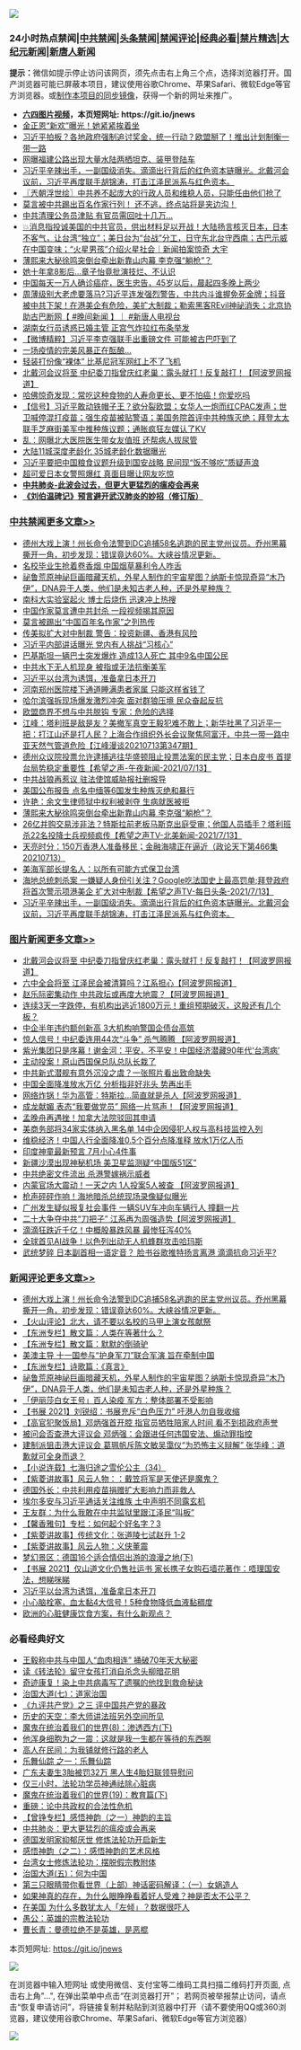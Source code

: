 ![](https://raw.githubusercontent.com/fqnews/bnews/master/64photo/fqnews-qr.jpg)

<div id="tt">
<h3>24小时热点禁闻|<a href="#%E4%B8%AD%E5%85%B1%E7%A6%81%E9%97%BB%E6%9B%B4%E5%A4%9A%E6%96%87%E7%AB%A0">中共禁闻</a>|<a href="#%E5%9B%BE%E7%89%87%E6%96%B0%E9%97%BB%E6%9B%B4%E5%A4%9A%E6%96%87%E7%AB%A0">头条禁闻</a>|<a href="#%E6%96%B0%E9%97%BB%E8%AF%84%E8%AE%BA%E6%9B%B4%E5%A4%9A%E6%96%87%E7%AB%A0">禁闻评论|<a href="#%E5%BF%85%E7%9C%8B%E7%BB%8F%E5%85%B8%E5%A5%BD%E6%96%87">经典必看|<a href="/video.md#%E7%A6%81%E7%89%87%E7%B2%BE%E9%80%89">禁片精选</a>|<a href="https://github.com/fqnews/djy/blob/master/gb/nf1351518.md#1">大纪元新闻</a>|<a href="https://github.com/fqnews/ntdtv/blob/master/gb/prog204.md#1">新唐人新闻</a></h3>
<div><b>提示：</b>微信如提示停止访问该网页，须先点击右上角三个点，选择浏览器打开。国产浏览器可能已屏蔽本项目，建议使用谷歌Chrome、苹果Safari、微软Edge等官方浏览器。或<a href="https://github.com/fqnews/bnews/blob/master/%E5%88%B6%E4%BD%9Cgit%E7%A6%81%E9%97%BB%E9%95%9C%E5%83%8F.md">制作本项目的同步镜像</a>，获得一个新的网址来推广。</div>
<ul>
<li><b><a href="http://d1.bdrive.tk/64.mp4" target="_blank">六四图片视频</a>，本页短网址: https://git.io/jnews</b></li>
<li><a href="/worldnews/20210713/1586333.md">金正恩“新欢”曝光！她紧紧挨着坐</a></li>
<li><a href="/cbnews/20210713/1586331.md">习近平拍板？各地政府强制追讨奖金，统一行动？欧盟掰了！推出计划制衡一带一路</a></li>
<li><a href="/cbnews/20210714/1586507.md">网曝福建公路出现大量水陆两栖坦克、装甲登陆车</a></li>
<li><a href="/comments/20210714/1586662.md">习近平辛辣出手，一副国级消失。滴滴出行背后的红色资本链曝光。北戴河会议前，习近平再度联手胡锦涛，打击江泽民派系与红色资本。</a></li>
<li><a href="/ssgc/20210714/1586760.md">〖兲朝浮世绘〗中共养不起庞大的行政人员和维稳人员，只能任由他们抢了</a></li>
<li><a href="/bannedvideo/20210714/1586535.md">莫言被中共踢出百名作家行列！    还不逃，终点站将是夹边沟！</a></li>
<li><a href="/cbnews/20210714/1586583.md">中共清理公务员津贴 有官员需回吐十几万…</a></li>
<li><a href="/bannedvideo/20210714/1586812.md">💥消息指投诚美国的中共官员，供出材料足以开战！大陆扬言核灭日本，日本不客气，让台湾“独立”；美日台为“台战”分工，日守东北台守西南；古巴示威在中国变味；“火星男孩”介绍火星社会｜新闻拍案惊奇 大宇</a></li>
<li><a href="/cbnews/20210714/1586767.md">薄熙来大秘徐鸣突倒台牵出新靠山内幕 李克强“躺枪”？</a></li>
<li><a href="/yule/20210714/1586538.md">她十年拿8影后…章子怡竟批演技烂、不认识</a></li>
<li><a href="/health/20210714/1586625.md">中国每天一万人确诊癌症，医生忠告，45岁以后，晨起四多晚上两少</a></li>
<li><a href="/bannedvideo/20210714/1586717.md">周薄级别大老虎要落马?习近平连发强烈警告，中共内斗谁握免死金牌；抖音被中共下架！在港美企有危险，美扩大制裁；勒索黑客REvil神祕消失；北京协助古巴断网【 #晚间新闻 】｜  #新唐人电视台</a></li>
<li><a href="/cbnews/20210714/1586551.md">湖南女行员诱惑已婚主管 正宫气炸拉红布条举发</a></li>
<li><a href="/comments/20210714/1586775.md">【微博精粹】习近平李克强联手出重磅文件 可能被古巴吓到了</a></li>
<li><a href="/cnnews/20210714/1586554.md">一场疫情的完美风暴正在酝酿…</a></li>
<li><a href="/cnnews/20210714/1586709.md">轻装打份像“裸体” 比基尼冠军网红上不了飞机</a></li>
<li><a href="/topimagenews/20210714/1586860.md">北戴河会议将至 中纪委刀指曾庆红老巢：露头就打！反复敲打！【阿波罗网报道】</a></li>
<li><a href="/health/20210714/1586748.md">哈佛惊奇发现：常吃这种食物的人寿命更长、更不怕癌！你爱吃吗</a></li>
<li><a href="/bannedvideo/20210714/1586519.md">【信号】习近平敢动铁帽子王？欲分裂欧盟；女华人一炮而红CPAC发声；世卫喊停混打疫苗；强生疫苗被贴警语；美国务院首评中共种族灭绝；拜登太太联手芝麻街美军中推种族议题；通胀疯狂左媒认了KV</a></li>
<li><a href="/cbnews/20210713/1586390.md">乱：网曝北大医院医生带女友值班 还帮病人拔尿管</a></li>
<li><a href="/cbnews/20210714/1586562.md">大陆11城深度老龄化 35城老龄化数据曝光</a></li>
<li><a href="/cbnews/20210714/1586501.md">习近平要把中国粮食议题升级到国安战略 民间现“饭不够吃”质疑声浪</a></li>
<li><a href="/yule/20210714/1586686.md">超可爱日本女警照爆红 真面目曝让网友吃惊</a></li>
<li><b><a href="/comments/20200211/1275071.md" target="_blank">中共肺炎-此波会过去，但更大更猛烈的瘟疫会再来</a></b></li>
<li><b><a href="/comments/20200207/1272816.md" target="_blank">《刘伯温碑记》预言避开武汉肺炎的妙招（修订版）</a></b></li>
</ul>
</div>

<div class="catlist">
<h3><a href="/cbnews/" target="_blank">中共禁闻</a><span><a href="/cbnews/" target="_blank" rel="nofollow">更多文章>></a></span></h3>
<ul>
<li><a href="/comments/20210714/1587037.md" target="_blank">德州大戏上演！州长命令法警到DC追捕58名逃跑的民主党州议员。乔州黑幕撕开一角，初步发现：错误竟达60%。大峡谷情况更新。</a></li>
<li><a href="/cbnews/20210714/1587005.md" target="_blank">名校毕业生抢着卷香烟 中国烟草暴利令人咋舌</a></li>
<li><a href="/comments/20210714/1586995.md" target="_blank">祕鲁荒原神祕巨画暗藏天机，外星人制作的宇宙星图？纳斯卡惊现奇异“木乃伊”，DNA异于人类，他们是未知古老人种，还是外星种族？</a></li>
<li><a href="/cbnews/20210714/1586980.md" target="_blank">南科大实验室起火 博士后烧伤 迅速冲上热搜</a></li>
<li><a href="/cbnews/20210714/1586965.md" target="_blank">中国作家莫言遭中共封杀 一段视频揭其原因</a></li>
<li><a href="/cbnews/20210714/1586964.md" target="_blank">莫言被踢出“中国百年名作家”之列热传</a></li>
<li><a href="/cbnews/20210714/1586945.md" target="_blank">传美拟扩大对中制裁 警告：投资新疆、香港有风险</a></li>
<li><a href="/cbnews/20210714/1586927.md" target="_blank">习近平内部讲话曝光 党内有人挑战“习核心”</a></li>
<li><a href="/cbnews/20210714/1586926.md" target="_blank">巴基斯坦一辆巴士突发爆炸 造成13人死亡 其中9名中国公民</a></li>
<li><a href="/cbnews/20210714/1586925.md" target="_blank">中共水下无人机现身 被指或无法抗衡美军</a></li>
<li><a href="/comments/20210714/1586907.md" target="_blank">习近平以台湾为诱饵，准备拿日本开刀</a></li>
<li><a href="/cbnews/20210714/1586906.md" target="_blank">河南郑州医院楼下通道睡满患者家属 只能这样省钱了</a></li>
<li><a href="/cbnews/20210714/1586861.md" target="_blank">哈尔滨强拆现场爆发激烈冲突 面对群狼压境 民众奋起反抗</a></li>
<li><a href="/cbnews/20210714/1586840.md" target="_blank">欧盟商界不想与中共脱钩 专家：危险的选择</a></li>
<li><a href="/cbnews/20210714/1586839.md" target="_blank">江峰：塔利班是敌是友？美撤军真空王毅犯难不敢上；新华社黑了习近平一把：打江山还是打人民？上海合作组织外长会议聚焦阿富汗，中共一带一路中亚天然气管道危险【江峰漫谈20210713第347期】</a></li>
<li><a href="/comments/20210714/1586833.md" target="_blank">德州众议院投票允许逮捕逃往华盛顿阻止投票法案的民主党；日本白皮书 首提台局势稳定重要性【希望之声-午夜新闻-2021/07/13】</a></li>
<li><a href="/cbnews/20210714/1586813.md" target="_blank">中共战狼再惹议 驻法使馆威胁报社删报导</a></li>
<li><a href="/cbnews/20210714/1586784.md" target="_blank">美国公布报告 点名中缅等6国发生种族灭绝和暴行</a></li>
<li><a href="/cbnews/20210714/1586782.md" target="_blank">许艳：余文生律师狱中权利被剥夺 生病就医被拒</a></li>
<li><a href="/cbnews/20210714/1586767.md" target="_blank">薄熙来大秘徐鸣突倒台牵出新靠山内幕 李克强“躺枪”？</a></li>
<li><a href="/comments/20210714/1586766.md" target="_blank">26亿并购交易涉非法？特斯拉前老板马斯克出庭受审；他国人员插手？塔利班杀22名投降士兵视频疯传【希望之声TV-北美新闻-2021/7/13】</a></li>
<li><a href="/cbnews/20210714/1586718.md" target="_blank">天亮时分：150万香港人准备移民；金融海啸正在逼近（政论天下第466集 20210713）</a></li>
<li><a href="/cbnews/20210714/1586696.md" target="_blank">美海军部长提名人：以所有可能方式保卫台湾</a></li>
<li><a href="/comments/20210714/1586687.md" target="_blank">海地总统刺杀案 一嫌疑人身份引关注？Google吃法国史上最高罚单;拜登政府将首次警示项港美企 扩大对中制裁【希望之声TV-每日头条-2021/7/13】</a></li>
<li><a href="/comments/20210714/1586662.md" target="_blank">习近平辛辣出手，一副国级消失。滴滴出行背后的红色资本链曝光。北戴河会议前，习近平再度联手胡锦涛，打击江泽民派系与红色资本。</a></li>

</ul>
</div>
<div class="catlist">
<h3><a href="/topimagenews/" target="_blank">图片新闻</a><span><a href="/topimagenews/" target="_blank" rel="nofollow">更多文章>></a></span></h3>
<ul>
<li><a href="/topimagenews/20210714/1586860.md" target="_blank">北戴河会议将至 中纪委刀指曾庆红老巢：露头就打！反复敲打！【阿波罗网报道】</a></li>
<li><a href="/topimagenews/20210713/1586149.md" target="_blank">六中全会将至 江泽民会被清算吗？江系担心【阿波罗网报道】</a></li>
<li><a href="/topimagenews/20210713/1586069.md" target="_blank">赵乐际密集动作 中共政坛或再度大地震？【阿波罗网报道】</a></li>
<li><a href="/topimagenews/20210713/1586042.md" target="_blank">连续3天一字跌停，有机构出逃近1800万元！重组预期破灭，这股还有几个板？</a></li>
<li><a href="/topimagenews/20210713/1585784.md" target="_blank">中企半年违约额创新高 3大机构响警国企债台高筑</a></li>
<li><a href="/topimagenews/20210712/1585372.md" target="_blank">惊人信号！中纪委连用44次“斗争” 杀气腾腾 【阿波罗网报道】</a></li>
<li><a href="/topimagenews/20210712/1585184.md" target="_blank">紫光集团只是序幕！谢金河：平安，不平安！中国经济潜藏90年代‘台湾病’</a></li>
<li><a href="/topimagenews/20210711/1584916.md" target="_blank">主动投案！原山西国保总队总队长栽了</a></li>
<li><a href="/topimagenews/20210711/1584789.md" target="_blank">中共新式潜舰有意外沉没之虞？一张照片看出致命缺失</a></li>
<li><a href="/topimagenews/20210711/1584605.md" target="_blank">中国全面降准放水万亿 分析指非好兆头 势再出手</a></li>
<li><a href="/topimagenews/20210710/1584331.md" target="_blank">网络炸锅！华为高管：特斯拉…简直就是杀人【阿波罗网报道】</a></li>
<li><a href="/topimagenews/20210710/1584260.md" target="_blank">成龙献媚 表态“我要做党员” 网络一片骂声！【阿波罗网报道】</a></li>
<li><a href="/topimagenews/20210710/1584235.md" target="_blank">孟晚舟再遇挫！加拿大法院驳回其申请</a></li>
<li><a href="/topimagenews/20210710/1584006.md" target="_blank">美商务部将34家实体纳入黑名单 14中企因侵犯人权与高科技监控入列</a></li>
<li><a href="/topimagenews/20210710/1583935.md" target="_blank">维稳经济！中国人行全面降准0.5个百分点降准释 放水1万亿人币</a></li>
<li><a href="/topimagenews/20210709/1583469.md" target="_blank">印度神童最新预言 7月小心4件事</a></li>
<li><a href="/topimagenews/20210709/1583332.md" target="_blank">新疆沙漠出现神秘机场 美卫星监测疑“中国版51区”</a></li>
<li><a href="/topimagenews/20210708/1583017.md" target="_blank">中共绝密文件流出 杀港警嫁祸示威者</a></li>
<li><a href="/topimagenews/20210708/1582899.md" target="_blank">内蒙官场大震动！一天之内 1人投案5人被查 【阿波罗网报道】</a></li>
<li><a href="/topimagenews/20210708/1582726.md" target="_blank">枪声砰砰作响！海地暗杀总统现场录像疑似曝光</a></li>
<li><a href="/topimagenews/20210707/1582217.md" target="_blank">广州发生疑似报复社会事件 一辆SUV车冲向车辆行人 撞翻一片</a></li>
<li><a href="/topimagenews/20210707/1582216.md" target="_blank">二十大争夺中共“刀把子” 江系再为周强造势【阿波罗网报道】</a></li>
<li><a href="/topimagenews/20210707/1582113.md" target="_blank">滴滴狂跌近千亿！中概股暴跌风暴 最惨狂泻40%</a></li>
<li><a href="/topimagenews/20210707/1582028.md" target="_blank">全球首见AI战争！以色列出动无人机蜂群攻击哈玛斯</a></li>
<li><a href="/topimagenews/20210706/1581728.md" target="_blank">武统梦碎 日本副首相一语定音？ 脸书谷歌推特扬言离港 滴滴抗命习近平?</a></li>

</ul>
</div>
<div class="catlist">
<h3><a href="/comments/" target="_blank">新闻评论</a><span><a href="/comments/" target="_blank" rel="nofollow">更多文章>></a></span></h3>
<ul>
<li><a href="/comments/20210714/1587037.md" target="_blank">德州大戏上演！州长命令法警到DC追捕58名逃跑的民主党州议员。乔州黑幕撕开一角，初步发现：错误竟达60%。大峡谷情况更新。</a></li>
<li><a href="/comments/20210714/1587020.md" target="_blank">【火山评论】北大，请不要以名校的马甲上演女孩献祭</a></li>
<li><a href="/comments/20210714/1587012.md" target="_blank">【东洲专栏】散文篇：人类在等著什么？</a></li>
<li><a href="/comments/20210714/1587011.md" target="_blank">【东洲专栏】散文篇：默默的倒骑驴</a></li>
<li><a href="/comments/20210714/1587010.md" target="_blank">美澳主导 十一国参与“护身军刀”联合军演 旨在牵制中国</a></li>
<li><a href="/comments/20210714/1587009.md" target="_blank">【东洲专栏】诗歌篇：《真言》</a></li>
<li><a href="/comments/20210714/1586995.md" target="_blank">祕鲁荒原神祕巨画暗藏天机，外星人制作的宇宙星图？纳斯卡惊现奇异“木乃伊”，DNA异于人类，他们是未知古老人种，还是外星种族？</a></li>
<li><a href="/comments/20210714/1586994.md" target="_blank">「伊丽莎白女王号」百人染疫 军方：整体部署不受影响</a></li>
<li><a href="/comments/20210714/1586987.md" target="_blank">【书展 2021】刘锐绍：书展充斥“白色压力” 吁港人勿自我收缩</a></li>
<li><a href="/comments/20210714/1586986.md" target="_blank">【高官犯聚饭局】邓炳强首开腔 指官员牺牲陪家人时间 看不到损政府声誉</a></li>
<li><a href="/comments/20210714/1586985.md" target="_blank">被问会否查港大评议会 邓炳强：会跟进任何违国安法、煽动罪指控</a></li>
<li><a href="/comments/20210714/1586984.md" target="_blank">建制派狙击港大评议会 葛珮帆斥陈文敏吴霭仪“为恐怖主义辩解” 张华峰：道歉就可全身而退？</a></li>
<li><a href="/comments/20210714/1586983.md" target="_blank">【小说连载】七海归途之雪伦公主（34）</a></li>
<li><a href="/comments/20210714/1586981.md" target="_blank">【紫菱讲故事】风云人物：：戴笠将军是天使还是魔鬼？</a></li>
<li><a href="/comments/20210714/1586974.md" target="_blank">德国外长：中共利用疫苗捐赠扩大影响力而非救人</a></li>
<li><a href="/comments/20210714/1586972.md" target="_blank">埃尔多安与习近平通话关注维族 土中声明不同露玄机</a></li>
<li><a href="/comments/20210714/1586970.md" target="_blank">王友群：为什么我敢在中共监狱里跟江泽民“叫板”</a></li>
<li><a href="/comments/20210714/1586956.md" target="_blank">【馨香雅句】专栏：如何起个好名字？3</a></li>
<li><a href="/comments/20210714/1586953.md" target="_blank">【紫菱讲故事】传统文化：张道陵七试赵升 1-2</a></li>
<li><a href="/comments/20210714/1586951.md" target="_blank">【紫菱讲故事】风云人物：义侠董震</a></li>
<li><a href="/comments/20210714/1586936.md" target="_blank">梦幻景区：德国16个适合情侣出游的浪漫之地(下)</a></li>
<li><a href="/comments/20210714/1586912.md" target="_blank">【书展 2021】仅山道文化仍售社运书 家长携子女购石墙花著作：唔理国安法，想睇咪睇</a></li>
<li><a href="/comments/20210714/1586907.md" target="_blank">习近平以台湾为诱饵，准备拿日本开刀</a></li>
<li><a href="/comments/20210714/1586897.md" target="_blank">小心脑栓塞，血太黏4大信号！5种食物降低血液黏稠度</a></li>
<li><a href="/comments/20210714/1586896.md" target="_blank">欧洲的心脏健康饮食方案，有什么新观点？</a></li>

</ul>
</div>

<div class="catlist">
<h3>必看经典好文</h3>
<ul>
<li><a href="/cbnews/20200730/1371580.md" target="_blank">王毅称中共与中国人“血肉相连” 捅破70年天大秘密</a></li>
<li><a href="/comments/20190512/1127015.md" target="_blank">读《转法轮》留守女孩打消自杀念头柳暗花明</a></li>
<li><a href="/topimagenews/20210131/1478453.md" target="_blank">奇迹康复！染上中共病毒写了遗嘱的他找到救命秘诀</a></li>
<li><a href="/cbnews/20190424/913985.md" target="_blank">治国大道(七)：道家治国</a></li>
<li><a href="/bookonline/20131116/201054.md" target="_blank">《九评共产党》之三 评中国共产党的暴政</a></li>
<li><a href="/tculture/20121025/73064.md" target="_blank">历史的天空：李大师讲法班另外空间所见</a></li>
<li><a href="/topimagenews/20180527/948714.md" target="_blank">魔鬼在统治着我们的世界(8)：渗透西方(下)</a></li>
<li><a href="/topimagenews/20210219/1489990.md" target="_blank">他浑身细胞为之一震：这就是我一生都在等待的东西啊</a></li>
<li><a href="/tculture/20121023/72121.md" target="_blank">高人在民间：为我铺就修行路的老人</a></li>
<li><a href="/tculture/20170710/789533.md" target="_blank">乐舞仙踪 之一：乐舞仙踪</a></li>
<li><a href="/cbnews/20200611/1343037.md" target="_blank">广东夫妻生3胎被罚32万 黑人生4胎妇联领导慰问</a></li>
<li><a href="/health/20170626/780270.md" target="_blank">仅三小时，法轮功学员神通祛除心脏病</a></li>
<li><a href="/comments/20180716/972458.md" target="_blank">魔鬼在统治着我们的世界(19)：教育篇(下)</a></li>
<li><a href="/comments/20200705/783271.md" target="_blank">重磅：论中共政权的合法性危机</a></li>
<li><a href="/comments/20210611/1564824.md" target="_blank">【曾铮专栏】感悟神韵（之一）神韵的主旨</a></li>
<li><a href="/comments/20200211/1275071.md" target="_blank">中共肺炎：更大更猛烈的瘟疫或会再来</a></li>
<li><a href="/comments/20200722/1364497.md" target="_blank">德国发明家抑郁厌世 修炼法轮功开启新生</a></li>
<li><a href="/comments/20210612/1565472.md" target="_blank">感悟神韵（之二）：感悟神韵的艺术风格</a></li>
<li><a href="/cbnews/20200610/1342772.md" target="_blank">台湾女士修炼法轮功：摆脱假宗教附体</a></li>
<li><a href="/cbnews/20180311/913065.md" target="_blank">治国大道(五)：何为中国</a></li>
<li><a href="/comments/20200426/1319648.md" target="_blank">第三只眼睛带你看世界（上部）神话密码解译：（一）女娲造人</a></li>
<li><a href="/comments/20200623/1346844.md" target="_blank">如果神真的存在，为什么眼睁睁看着好人受难？神是否太不公平？</a></li>
<li><a href="/comments/20200427/1319933.md" target="_blank">在美国 为什么多数犹太人「左倾」？数据很吓人</a></li>
<li><a href="/comments/20200313/1292991.md" target="_blank">愚公：英雄的宗教法轮功</a></li>
<li><a href="/comments/20180726/727420.md" target="_blank">曹长青：曼德拉绝不是英雄，是恶棍</a></li>

</ul>
</div>

本页短网址: https://git.io/jnews

![](https://raw.githubusercontent.com/fqnews/bnews/master/64photo/fqnews-qr.jpg)

在浏览器中输入短网址 或使用微信、支付宝等二维码工具扫描二维码打开页面, 点击右上角"...", 在弹出菜单中点击“在浏览器打开”； 若网页被举报禁止访问，请点击“恢复申请访问”，将链接复制并粘贴到浏览器中打开（请不要使用QQ或360浏览器，建议使用谷歌Chrome、苹果Safari、微软Edge等官方浏览器）

![](https://raw.githubusercontent.com/fqnews/bnews/master/64photo/wx.jpg)